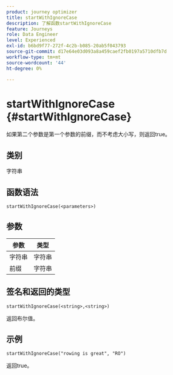 ```yaml
---
product: journey optimizer
title: startWithIgnoreCase
description: 了解函数startWithIgnoreCase
feature: Journeys
role: Data Engineer
level: Experienced
exl-id: b6bd9f77-272f-4c2b-b085-20ab5f043793
source-git-commit: d17e64e03d093a8a459caef2fb0197a5710dfb7d
workflow-type: tm+mt
source-wordcount: '44'
ht-degree: 0%

---
```


# startWithIgnoreCase {#startWithIgnoreCase}

如果第二个参数是第一个参数的前缀，而不考虑大小写，则返回true。

## 类别

字符串

## 函数语法

`startWithIgnoreCase(<parameters>)`

## 参数

| 参数 | 类型 |
|-------------|--------|
| 字符串 | 字符串 |
| 前缀 | 字符串 |

## 签名和返回的类型

`startWithIgnoreCase(<string>,<string>)`

返回布尔值。

## 示例

`startWithIgnoreCase("rowing is great", "RO")`

返回true。
